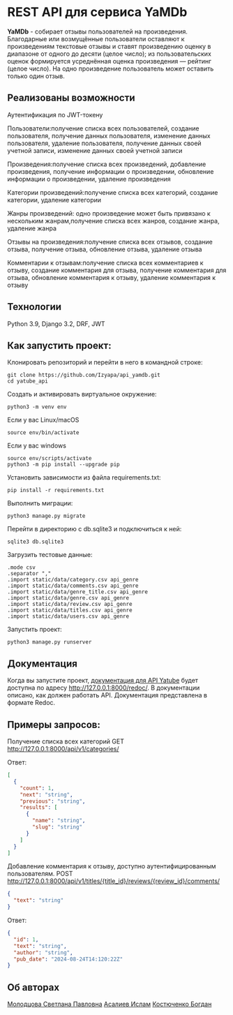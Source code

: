 # REST API для сервиса YaMDb


**YaMDb** - собирает отзывы пользователей на произведения. Благодарные или возмущённые пользователи оставляют к произведениям текстовые отзывы и ставят произведению оценку в диапазоне от одного до десяти (целое число); из пользовательских оценок формируется усреднённая оценка произведения — рейтинг (целое число). На одно произведение пользователь может оставить только один отзыв.

## Реализованы возможности
Аутентификация по JWT-токену  

Пользователи:получение списка всех пользователей, создание пользователя, получение данных пользователя, изменение данных пользователя, удаление пользователя, получение данных своей учетной записи, изменение данных своей учетной записи

Произведения:получение списка всех произведений, добавление произведения, получение информации о произведении, обновление информации о произведении, удаление произведения

Категории произведений:получение списка всех категорий, создание категории, удаление категории

Жанры произведений: одно произведение может быть привязано к нескольким жанрам,получение списка всех жанров, создание жанра, удаление жанра

Отзывы на произведения:получение списка всех отзывов, создание отзыва, получение отзыва, обновление отзыва, удаление отзыва

Комментарии к отзывам:получение списка всех комментариев к отзыву, создание комментария для отзыва, получение комментария для отзыва, обновление комментария к отзыву, удаление комментария к отзыву


## Технологии

Python 3.9, Django 3.2, DRF, JWT

## Как запустить проект:

Клонировать репозиторий и перейти в него в командной строке:

```
git clone https://github.com/Izyapa/api_yamdb.git
cd yatube_api
```

Cоздать и активировать виртуальное окружение:
```
python3 -m venv env
```
Если у вас Linux/macOS
```
source env/bin/activate
```
Если у вас windows
```
source env/scripts/activate
python3 -m pip install --upgrade pip
```
Установить зависимости из файла requirements.txt:
```
pip install -r requirements.txt
```
Выполнить миграции:
```
python3 manage.py migrate
```
Перейти в директорию с db.sqlite3 и подключиться к ней:
```
sqlite3 db.sqlite3
```
Загрузить тестовые данные:
```
.mode csv
.separator ","
.import static/data/category.csv api_genre
.import static/data/comments.csv api_genre
.import static/data/genre_title.csv api_genre
.import static/data/genre.csv api_genre
.import static/data/review.csv api_genre
.import static/data/titles.csv api_genre
.import static/data/users.csv api_genre
```
Запустить проект:
```
python3 manage.py runserver
```

## Документация
Когда вы запустите проект, [документация для API Yatube](http://127.0.0.1:8000/redoc/) будет доступна по адресу http://127.0.0.1:8000/redoc/. В документации описано, как должен работать API. Документация представлена в формате Redoc.

## Примеры запросов:
Получение списка всех категорий
GET http://127.0.0.1:8000/api/v1/categories/


Ответ:

```json
[
  {
    "count": 1,
    "next": "string",
    "previous": "string",
    "results": [
      {
        "name": "string",
        "slug": "string"
      }
    ]
  }
]
```
Добавление комментария к отзыву, доступно аутентифицированным пользователям.
POST http://127.0.0.1:8000/api/v1/titles/{title_id}/reviews/{review_id}/comments/

```json
{
  "text": "string"
}
```
Ответ:
```json
{
  "id": 1,
  "text": "string",
  "author": "string",
  "pub_date": "2024-08-24T14:120:22Z"
}
```

## Об авторах

[Молодцова Светлана Павловна](https://github.com/SMolodtsova13)
[Асалиев Ислам](https://github.com/Izyapa)
[Костюченко Богдан](https://github.com/Bogdan-Kostiuchenko)
